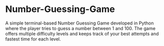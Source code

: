 # Number-Guessing-Game
A simple terminal-based Number Guessing Game developed in Python where the player tries to guess a number between 1 and 100. The game offers multiple difficulty levels and keeps track of your best attempts and fastest time for each level.
